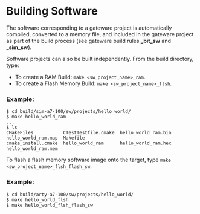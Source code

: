 # Building Software

The software corresponding to a gateware project is automatically compiled, converted to a memory file, and included in the gateware project as part of the build process (see gateware build rules **<project>_bit_sw** and **<project>_sim_sw**).

Software projects can also be built independently. From the build directory, type:

- To create a RAM Build: `make <sw_project_name>_ram`.
- To create a Flash Memory Build: `make <sw_project_name>_flsh`.

### Example:

```
$ cd build/sim-a7-100/sw/projects/hello_world/
$ make hello_world_ram
...
$ ls
CMakeFiles           CTestTestfile.cmake  hello_world_ram.bin  hello_world_ram.map  Makefile
cmake_install.cmake  hello_world_ram      hello_world_ram.hex  hello_world_ram.mem
```

To flash a flash memory software image onto the target, type `make <sw_project_name>_flsh_flash_sw`.

### Example:

```
$ cd build/arty-a7-100/sw/projects/hello_world/
$ make hello_world_flsh
$ make hello_world_flsh_flash_sw
```
